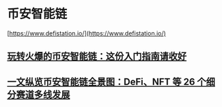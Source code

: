 # 币安智能链

[https://www.defistation.io/](https://www.defistation.io/)

## [玩转火爆的币安智能链：这份入门指南请收好](https://www.chainnews.com/articles/798797725591.htm)

## [一文纵览币安智能链全景图：DeFi、NFT 等 26 个细分赛道多线发展](https://www.chainnews.com/articles/308959402011.htm)

